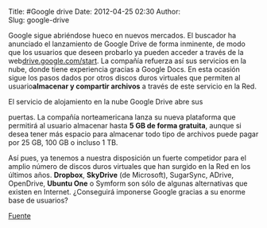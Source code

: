 Title: #Google drive
Date: 2012-04-25 02:30
Author:  
Slug: google-drive

Google sigue abriéndose hueco en nuevos mercados. El buscador ha
anunciado el lanzamiento de Google Drive de forma inminente, de modo que
los usuarios que deseen probarlo ya pueden acceder a través de la
web[drive.google.com/start](http://drive.google.com/start). La compañía
refuerza así sus servicios en la nube, donde tiene experiencia gracias a
Google Docs. En esta ocasión sigue los pasos dados por otros discos
duros virtuales que permiten al usuario**almacenar y compartir
archivos** a través de este servicio en la Red.

<!--more-->El servicio de alojamiento en la nube Google Drive abre sus
puertas. La compañía norteamericana lanza su nueva plataforma que
permitirá al usuario almacenar hasta **5 GB de forma gratuita**, aunque
si desea tener más espacio para almacenar todo tipo de archivos puede
pagar por 25 GB, 100 GB o incluso 1 TB.

Así pues, ya tenemos a nuestra disposición un fuerte competidor para el
amplio número de discos duros virtuales que han surgido en la Red en los
últimos años. **Dropbox**, **SkyDrive** (de Microsoft), SugarSync,
ADrive, OpenDrive, **Ubuntu One** o Symform son sólo de algunas
alternativas que existen en Internet. ¿Conseguirá imponerse Google
gracias a su enorme base de usuarios?

[Fuente](http://www.adslzone.net/article8456-google-drive-abre-sus-puertas.html?utm_source=facebook "http://www.adslzone.net/article8456-google-drive-abre-sus-puertas.html?utm_source=facebook")
